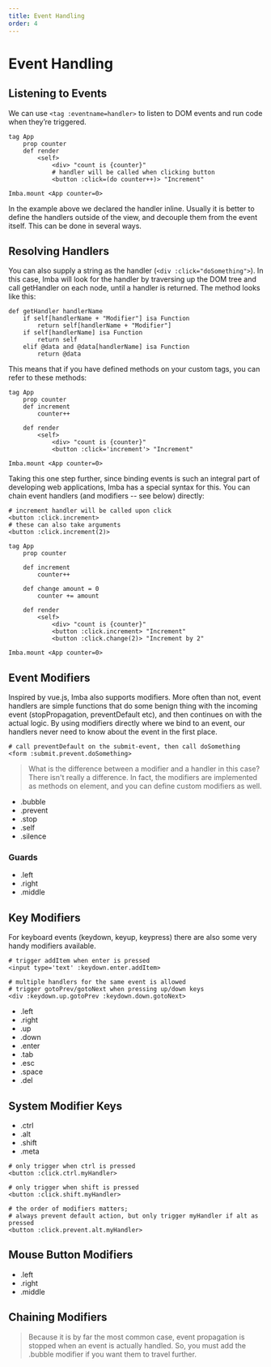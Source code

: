 ```yaml
---
title: Event Handling
order: 4
---
```


# Event Handling

## Listening to Events

We can use `<tag :eventname=handler>` to listen to DOM events and run code when they’re triggered.

```imba
tag App
    prop counter
    def render
        <self>
            <div> "count is {counter}"
            # handler will be called when clicking button
            <button :click=(do counter++)> "Increment"

Imba.mount <App counter=0>
```

In the example above we declared the handler inline. Usually it is better to define the handlers outside of the view, and decouple them from the event itself. This can be done in several ways.

## Resolving Handlers 

You can also supply a string as the handler (`<div :click="doSomething">`). In this case, Imba will look for the handler by traversing up the DOM tree and call getHandler on each node, until a handler is returned. The method looks like this:

```imba
def getHandler handlerName
    if self[handlerName + "Modifier"] isa Function
        return self[handlerName + "Modifier"]
    if self[handlerName] isa Function
        return self
    elif @data and @data[handlerName] isa Function
        return @data
```

This means that if you have defined methods on your custom tags, you can refer to these methods:

```imba
tag App
    prop counter
    def increment
        counter++

    def render
        <self>
            <div> "count is {counter}"
            <button :click='increment'> "Increment"

Imba.mount <App counter=0>
```

Taking this one step further, since binding events is such an integral part of developing web applications, Imba has a special syntax for this. You can chain event handlers (and modifiers -- see below) directly:

```
# increment handler will be called upon click
<button :click.increment>
# these can also take arguments
<button :click.increment(2)>
```


```imba
tag App
    prop counter

    def increment
        counter++
        
    def change amount = 0
        counter += amount

    def render
        <self>
            <div> "count is {counter}"
            <button :click.increment> "Increment"
            <button :click.change(2)> "Increment by 2"

Imba.mount <App counter=0>
```


## Event Modifiers

Inspired by vue.js, Imba also supports modifiers. More often than not, event handlers are simple functions that do some benign thing with the incoming event (stopPropagation, preventDefault etc), and then continues on with the actual logic. By using modifiers directly where we bind to an event, our handlers never need to know about the event in the first place.

```
# call preventDefault on the submit-event, then call doSomething
<form :submit.prevent.doSomething>
```

> What is the difference between a modifier and a handler in this case? There isn't really a difference. In fact, the modifiers are implemented as methods on element, and you can define custom modifiers as well.

* .bubble
* .prevent
* .stop
* .self
* .silence

### Guards
* .left
* .right
* .middle


## Key Modifiers

For keyboard events (keydown, keyup, keypress) there are also some very handy modifiers available.
```
# trigger addItem when enter is pressed
<input type='text' :keydown.enter.addItem>

# multiple handlers for the same event is allowed
# trigger gotoPrev/gotoNext when pressing up/down keys
<div :keydown.up.gotoPrev :keydown.down.gotoNext>
```
 
* .left
* .right
* .up
* .down
* .enter
* .tab
* .esc
* .space
* .del

## System Modifier Keys

* .ctrl
* .alt
* .shift
* .meta

```
# only trigger when ctrl is pressed
<button :click.ctrl.myHandler>

# only trigger when shift is pressed
<button :click.shift.myHandler>

# the order of modifiers matters;
# always prevent default action, but only trigger myHandler if alt as pressed
<button :click.prevent.alt.myHandler>
```

## Mouse Button Modifiers

* .left
* .right
* .middle

## Chaining Modifiers


> Because it is by far the most common case, event propagation is stopped when an event is actually handled. So, you must add the .bubble modifier if you want them to travel further.

